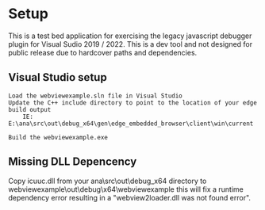# Setup
This is a test bed application for exercising the legacy javascript debugger plugin for Visual Sudio 2019 / 2022.  This is a dev tool and not designed for public release due to hardcover paths and dependencies.

## Visual Studio setup
    Load the webviewexample.sln file in Visual Studio
    Update the C++ include directory to point to the location of your edge build output
        IE: E:\ana\src\out\debug_x64\gen\edge_embedded_browser\client\win\current

    Build the webviewexample.exe

## Missing DLL Depencency
Copy icuuc.dll from your ana\src\out\debug_x64 directory to webviewexample\out\debug\x64\webviewexample this will fix a runtime dependency error resulting in a "webview2loader.dll was not found error".

